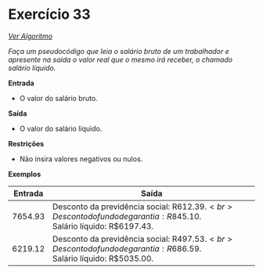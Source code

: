 # Exercício 33

[*Ver Algoritmo*](Algoritmo33.md)

*Faça um pseudocódigo que leia o salário bruto de um trabalhador e apresente na saída o valor real que o mesmo irá receber, o chamado salário líquido.*

**Entrada**
- O valor do salário bruto.

**Saída**
- O valor do salário líquido.

**Restrições**
- Não insira valores negativos ou nulos.

**Exemplos**

| Entrada | Saída                                           |
|---------|-------------------------------------------------|
| 7654.93 | Desconto da previdência social: R$612.39.       <br>Desconto do fundo de garantia: R$845.10.   <br>Salário líquido: R$6197.43.                   |
| 6219.12 | Desconto da previdência social: R$497.53.       <br>Desconto do fundo de garantia: R$686.59.   <br>Salário líquido: R$5035.00.                   |
